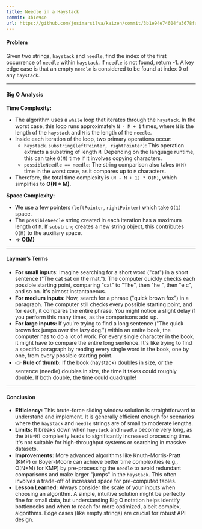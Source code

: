 ```yaml
---
title: Needle in a Haystack
commit: 3b1e94e
url: https://github.com/josimarsilva/kaizen/commit/3b1e94e74604fa3678fa67c4a8f5cec4177ca30c
---
```


#### Problem
Given two strings, `haystack` and `needle`, find the index of the first occurrence of `needle` within `haystack`. If `needle` is not found, return -1. A key edge case is that an empty `needle` is considered to be found at index 0 of any `haystack`.

---

#### Big O Analysis

**Time Complexity:**  
- The algorithm uses a `while` loop that iterates through the `haystack`. In the worst case, this loop runs approximately `N - M + 1` times, where `N` is the length of the `haystack` and `M` is the length of the `needle`.
- Inside each iteration of the loop, two primary operations occur:
    - `haystack.substring(leftPointer, rightPointer)`: This operation extracts a substring of length `M`. Depending on the language runtime, this can take `O(M)` time if it involves copying characters.
    - `possibleNeedle == needle`: The string comparison also takes `O(M)` time in the worst case, as it compares up to `M` characters.
- Therefore, the total time complexity is `(N - M + 1) * O(M)`, which simplifies to **O(N * M)**.

**Space Complexity:**  
- We use a few pointers (`leftPointer`, `rightPointer`) which take `O(1)` space.
- The `possibleNeedle` string created in each iteration has a maximum length of `M`. If `substring` creates a new string object, this contributes `O(M)` to the auxiliary space.
- ⇒ **O(M)**

---

#### Layman’s Terms

- **For small inputs:** Imagine searching for a short word ("cat") in a short sentence ("The cat sat on the mat."). The computer quickly checks each possible starting point, comparing "cat" to "The", then "he ", then "e c", and so on. It's almost instantaneous.
- **For medium inputs:** Now, search for a phrase ("quick brown fox") in a paragraph. The computer still checks every possible starting point, and for each, it compares the entire phrase. You might notice a slight delay if you perform this many times, as the comparisons add up.
- **For large inputs:** If you're trying to find a long sentence ("The quick brown fox jumps over the lazy dog.") within an entire book, the computer has to do a lot of work. For every single character in the book, it might have to compare the entire long sentence. It's like trying to find a specific paragraph by reading every single word in the book, one by one, from every possible starting point.
- 👉 **Rule of thumb:** If the book (haystack) doubles in size, or the sentence (needle) doubles in size, the time it takes could roughly double. If both double, the time could quadruple!

---

#### Conclusion

- **Efficiency:** This brute-force sliding window solution is straightforward to understand and implement. It is generally efficient enough for scenarios where the `haystack` and `needle` strings are of small to moderate lengths.
- **Limits:** It breaks down when `haystack` and `needle` become very long, as the `O(N*M)` complexity leads to significantly increased processing time. It's not suitable for high-throughput systems or searching in massive datasets.
- **Improvements:** More advanced algorithms like Knuth-Morris-Pratt (KMP) or Boyer-Moore can achieve better time complexities (e.g., O(N+M) for KMP) by pre-processing the `needle` to avoid redundant comparisons and make larger "jumps" in the `haystack`. This often involves a trade-off of increased space for pre-computed tables.
- **Lesson Learned:** Always consider the scale of your inputs when choosing an algorithm. A simple, intuitive solution might be perfectly fine for small data, but understanding Big O notation helps identify bottlenecks and when to reach for more optimized, albeit complex, algorithms. Edge cases (like empty strings) are crucial for robust API design.
